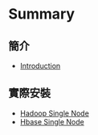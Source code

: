 # Summary

## 簡介

* [Introduction](README.md)

## 實際安裝

* [Hadoop Single Node](hadoop-single-node.md)
* [Hbase Single Node](hbase-single-node.md)

